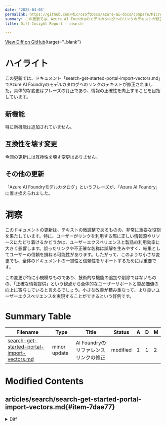 ```yaml
---
date: '2025-04-05'
permalink: https://github.com/MicrosoftDocs/azure-ai-docs/compare/MicrosoftDocs:a4ad9b8...MicrosoftDocs:f85abdf
summary: この更新では、Azure AI Foundryのモデルカタログへのリンクのテキストが修正され、情報の正確性が向上しました。特に新機能や互換性を壊す変更はありませんが、文言の微調整がユーザーエクスペリエンスに良い影響を与えることが期待されています。正確な情報を提供することで、全体のドキュメントの一貫性と信頼性が保たれ、最終的にはユーザーの信頼を高める役割を果たしています。
title: Diff Insight Report - search

---
```


[View Diff on GitHub](https://github.com/MicrosoftDocs/azure-ai-docs/compare/MicrosoftDocs:a4ad9b8...MicrosoftDocs:f85abdf){target="_blank"}

# ハイライト
この更新では、ドキュメント「search-get-started-portal-import-vectors.md」でAzure AI Foundryのモデルカタログへのリンクのテキストが修正されました。具体的な変更はフレーズの訂正であり、情報の正確性を向上することを目指しています。

## 新機能
特に新機能は追加されていません。

## 互換性を壊す変更
今回の更新には互換性を壊す変更はありません。

## その他の更新
「Azure AI Foundryモデルカタログ」というフレーズが、「Azure AI Foundry」に置き換えられました。

# 洞察
このドキュメントの更新は、テキストの微調整であるものの、非常に重要な役割を果たしています。特に、ユーザーがリンクを利用する際に正しい情報源やリソースにたどり着けるかどうかは、ユーザーエクスペリエンスと製品の利用効率に大きく影響します。誤ったリンクや不正確な名称は誤解を生みやすく、結果としてユーザーの信頼を損ねる可能性があります。したがって、このような小さな変更でも、全体のドキュメントの一貫性と信頼性をサポートするためには重要です。

この変更が特に小規模なものであり、技術的な機能の追加や削除ではないものの、「正確な情報提供」という観点から全体的なユーザーサポートと製品価値の向上に寄与していると言えるでしょう。小さな改善が積み重なって、より良いユーザーエクスペリエンスを実現することができるという好例です。

# Summary Table
|  Filename  | Type |    Title    | Status | A  | D  | M  |
|------------|------|-------------|--------|----|----|----|
| [search-get-started-portal-import-vectors.md](#item-7dae77) | minor update | AI Foundryのリファレンスリンクの修正 | modified | 1 | 1 | 2 | 


# Modified Contents
## articles/search/search-get-started-portal-import-vectors.md{#item-7dae77}

<details>
<summary>Diff</summary>
````diff
@@ -47,7 +47,7 @@ Use an embedding model on an Azure AI platform in the [same region as Azure AI S
 | Provider | Supported models |
 |---|---|
 | [Azure OpenAI Service](https://aka.ms/oai/access) | text-embedding-ada-002 <br>text-embedding-3-large <br>text-embedding-3-small |
-| [Azure AI Foundry model catalog](/azure/ai-foundry/what-is-ai-foundry) | For text: <br>Cohere-embed-v3-english <br>Cohere-embed-v3-multilingual <br>For images: <br>Facebook-DinoV2-Image-Embeddings-ViT-Base <br>Facebook-DinoV2-Image-Embeddings-ViT-Giant |
+| [Azure AI Foundry model catalog](/azure/ai-foundry/what-is-azure-ai-foundry) | For text: <br>Cohere-embed-v3-english <br>Cohere-embed-v3-multilingual <br>For images: <br>Facebook-DinoV2-Image-Embeddings-ViT-Base <br>Facebook-DinoV2-Image-Embeddings-ViT-Giant |
 | [Azure AI services multi-service account](/azure/ai-services/multi-service-resource#azure-ai-services-resource-for-azure-ai-search-skills) | [Azure AI Vision multimodal](/azure/ai-services/computer-vision/how-to/image-retrieval) for image and text vectorization, [available in selected regions](/azure/ai-services/computer-vision/how-to/image-retrieval?tabs=csharp). Depending on how you [attach the multi-service resource](cognitive-search-attach-cognitive-services.md), the multi-service account might need to be in the same region as Azure AI Search. |
 
 If you use the Azure OpenAI Service, the endpoint must have an associated [custom subdomain](/azure/ai-services/cognitive-services-custom-subdomains). A custom subdomain is an endpoint that includes a unique name (for example, `https://hereismyuniquename.cognitiveservices.azure.com`). If the service was created through the Azure portal, this subdomain is automatically generated as part of your service setup. Ensure that your service includes a custom subdomain before using it with the Azure AI Search integration.
````
</details>

### Summary

```json
{
    "modification_type": "minor update",
    "modification_title": "AI Foundryのリファレンスリンクの修正"
}
```

### Explanation
この変更は、ドキュメント「search-get-started-portal-import-vectors.md」において、Azure AI Foundryのモデルカタログへのリンクのテキストを修正するという、小規模な更新です。具体的には、「Azure AI Foundryモデルカタログ」というフレーズが修正され、正確な名称「Azure AI Foundry」に置き換えられています。この変更は、情報の正確性を向上させ、ユーザーが正しいリソースにアクセスできるようにすることを目的としています。


